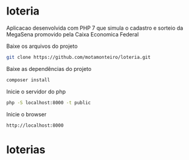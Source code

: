 # loteria
Aplicacao desenvolvida com PHP 7 que simula o cadastro e sorteio da MegaSena promovido pela Caixa Economica Federal

Baixe os arquivos do projeto
``` bash
git clone https://github.com/motamonteiro/loteria.git
```

Baixe as dependências do projeto
``` bash
composer install
```

Inicie o servidor do php
``` bash
php -S localhost:8000 -t public
```

Inicie o browser
``` bash
http://localhost:8000
```
# loterias
